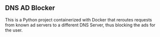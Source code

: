 ## DNS AD Blocker

This is a Python project containerized with Docker that reroutes requests from known ad servers to a different DNS Server, thus blocking the ads for the user.
